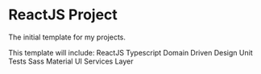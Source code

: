 # ReactJS Project

The initial template for my projects.

This template will include:
ReactJS
Typescript
Domain Driven Design
Unit Tests
Sass
Material UI
Services Layer
